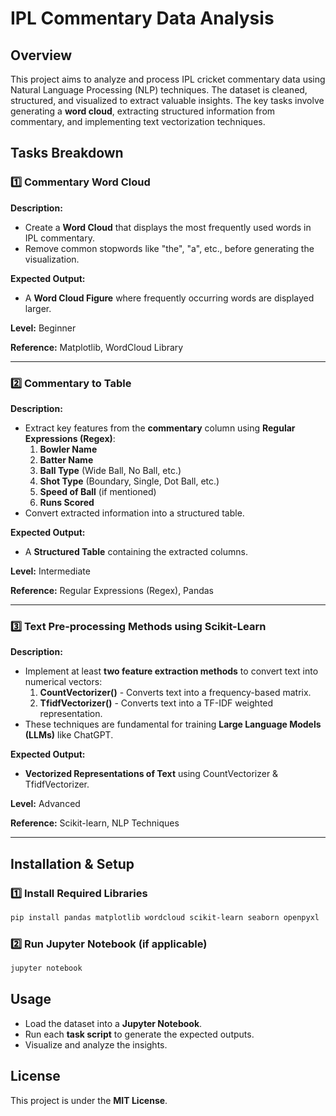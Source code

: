 # IPL Commentary Data Analysis

## Overview
This project aims to analyze and process IPL cricket commentary data using Natural Language Processing (NLP) techniques. The dataset is cleaned, structured, and visualized to extract valuable insights. The key tasks involve generating a **word cloud**, extracting structured information from commentary, and implementing text vectorization techniques.

## Tasks Breakdown

### 1️⃣ Commentary Word Cloud
**Description:**
- Create a **Word Cloud** that displays the most frequently used words in IPL commentary.
- Remove common stopwords like "the", "a", etc., before generating the visualization.

**Expected Output:**
- A **Word Cloud Figure** where frequently occurring words are displayed larger.

**Level:** Beginner

**Reference:** Matplotlib, WordCloud Library

---

### 2️⃣ Commentary to Table
**Description:**
- Extract key features from the **commentary** column using **Regular Expressions (Regex)**:
  1. **Bowler Name**
  2. **Batter Name**
  3. **Ball Type** (Wide Ball, No Ball, etc.)
  4. **Shot Type** (Boundary, Single, Dot Ball, etc.)
  5. **Speed of Ball** (if mentioned)
  6. **Runs Scored**
- Convert extracted information into a structured table.

**Expected Output:**
- A **Structured Table** containing the extracted columns.

**Level:** Intermediate

**Reference:** Regular Expressions (Regex), Pandas

---

### 3️⃣ Text Pre-processing Methods using Scikit-Learn
**Description:**
- Implement at least **two feature extraction methods** to convert text into numerical vectors:
  1. **CountVectorizer()** - Converts text into a frequency-based matrix.
  2. **TfidfVectorizer()** - Converts text into a TF-IDF weighted representation.
- These techniques are fundamental for training **Large Language Models (LLMs)** like ChatGPT.

**Expected Output:**
- **Vectorized Representations of Text** using CountVectorizer & TfidfVectorizer.

**Level:** Advanced

**Reference:** Scikit-learn, NLP Techniques

---

## Installation & Setup
### 1️⃣ Install Required Libraries
```bash
pip install pandas matplotlib wordcloud scikit-learn seaborn openpyxl
```

### 2️⃣ Run Jupyter Notebook (if applicable)
```bash
jupyter notebook
```

## Usage
- Load the dataset into a **Jupyter Notebook**.
- Run each **task script** to generate the expected outputs.
- Visualize and analyze the insights.

## License
This project is under the **MIT License**.


